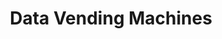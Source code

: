 ---
# Page settings
layout: homepage
keywords: nostr

# Hero section
title: Data Vending Machines
description: This website provides specs of the different NIP-90 Data Vending Machine kinds
# buttons:
    # - content: Button
    #   url: '#'
    #   external_url: false
    # - icon: github
    #   content: Button with icon
    #   url: '#'
    #   external_url: true


# Grid navigation
grid_navigation:
    - title: Introductions
      excerpt: Read about DVMs
      cta: Read more
      url: intro
    - title: NIP-90
      excerpt: The NIP that describes Data Vending Machines
      url: https://github.com/nostr-protocol/nips/blob/vending-machine/90.md
    - title: Text Extraction
      excerpt: "Kind 65002"
      cta: View
      url: 'kinds/65002'
---
